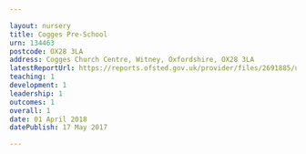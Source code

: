 ```yaml
---

layout: nursery
title: Cogges Pre-School
urn: 134463
postcode: OX28 3LA
address: Cogges Church Centre, Witney, Oxfordshire, OX28 3LA
latestReportUrl: https://reports.ofsted.gov.uk/provider/files/2691885/urn/134463.pdf
teaching: 1
development: 1
leadership: 1
outcomes: 1
overall: 1
date: 01 April 2018 
datePublish: 17 May 2017

---
```

